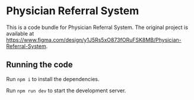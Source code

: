 
  # Physician Referral System

  This is a code bundle for Physician Referral System. The original project is available at https://www.figma.com/design/y1J5Rs5xO873fORuFSK8MB/Physician-Referral-System.

  ## Running the code

  Run `npm i` to install the dependencies.

  Run `npm run dev` to start the development server.
  